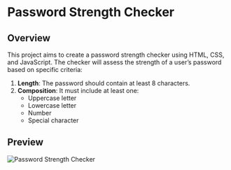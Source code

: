 # Password Strength Checker

## Overview
This project aims to create a password strength checker using HTML, CSS, and JavaScript. The checker will assess the strength of a user’s password based on specific criteria:

1. **Length**: The password should contain at least 8 characters.
2. **Composition**: It must include at least one:
    - Uppercase letter
    - Lowercase letter
    - Number
    - Special character

## Preview
![Password Strength Checker]()

